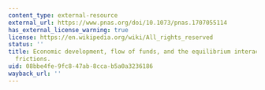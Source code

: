 ```yaml
---
content_type: external-resource
external_url: https://www.pnas.org/doi/10.1073/pnas.1707055114
has_external_license_warning: true
license: https://en.wikipedia.org/wiki/All_rights_reserved
status: ''
title: Economic development, flow of funds, and the equilibrium interaction of financial
  frictions.
uid: 08bbe4fe-9fc8-47ab-8cca-b5a0a3236186
wayback_url: ''
---
```

